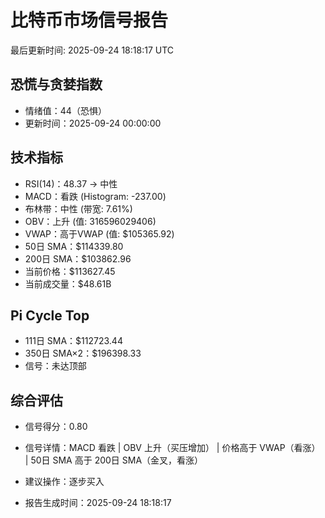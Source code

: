 # 比特币市场信号报告

最后更新时间: 2025-09-24 18:18:17 UTC

## 恐慌与贪婪指数
- 情绪值：44（恐惧）
- 更新时间：2025-09-24 00:00:00

## 技术指标
- RSI(14)：48.37 → 中性
- MACD：看跌 (Histogram: -237.00)
- 布林带：中性 (带宽: 7.61%)
- OBV：上升 (值: 316596029406)
- VWAP：高于VWAP (值: $105365.92)
- 50日 SMA：$114339.80
- 200日 SMA：$103862.96
- 当前价格：$113627.45
- 当前成交量：$48.61B

## Pi Cycle Top
- 111日 SMA：$112723.44
- 350日 SMA×2：$196398.33
- 信号：未达顶部

## 综合评估
- 信号得分：0.80
- 信号详情：MACD 看跌 | OBV 上升（买压增加） | 价格高于 VWAP（看涨） | 50日 SMA 高于 200日 SMA（金叉，看涨）
- 建议操作：逐步买入

- 报告生成时间：2025-09-24 18:18:17